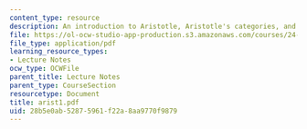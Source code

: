 ```yaml
---
content_type: resource
description: An introduction to Aristotle, Aristotle's categories, and change in physics.
file: https://ol-ocw-studio-app-production.s3.amazonaws.com/courses/24-200-ancient-philosophy-fall-2004/28b5e0ab52875961f22a8aa9770f9879_arist1.pdf
file_type: application/pdf
learning_resource_types:
- Lecture Notes
ocw_type: OCWFile
parent_title: Lecture Notes
parent_type: CourseSection
resourcetype: Document
title: arist1.pdf
uid: 28b5e0ab-5287-5961-f22a-8aa9770f9879
---
```

